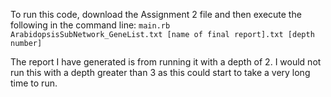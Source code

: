To run this code, download the Assignment 2 file and then execute the following in the command line:
`main.rb ArabidopsisSubNetwork_GeneList.txt [name of final report].txt [depth number]`

The report I have generated is from running it with a depth of 2.  I would not run this with a depth greater than 3 as this could start to take a very long time to run.
